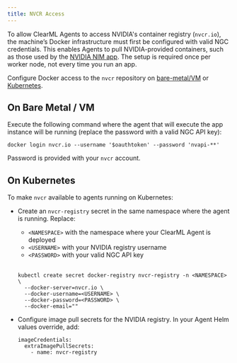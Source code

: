 ```yaml
---
title: NVCR Access
---
```


To allow ClearML Agents to access NVIDIA's container registry (`nvcr.io`), the machine’s Docker infrastructure must first be configured with valid NGC credentials.
This enables Agents to pull NVIDIA-provided containers, such as those used by the [NVIDIA NIM app](../webapp/applications/apps_nvidia_nim.md). The setup is 
required once per worker node, not every time you run an app.

Configure Docker access to the `nvcr` repository on [bare-metal/VM](#on-bare-metal--vm) or [Kubernetes](#on-kubernetes). 

## On Bare Metal / VM
   
Execute the following command where the agent that will execute the app instance will be running (replace the password with a valid NGC API key):

```
docker login nvcr.io --username '$oauthtoken' --password 'nvapi-**'
```
Password is provided with your `nvcr` account.

## On Kubernetes
  
To make `nvcr` available to agents running on Kubernetes:
* Create an `nvcr-registry` secret in the same namespace where the agent is running. Replace:
  * `<NAMESPACE>` with the namespace where your ClearML Agent is deployed
  * `<USERNAME>` with your NVIDIA registry username
  * `<PASSWORD>` with your valid NGC API key <br/><br/>
    
  ```
  kubectl create secret docker-registry nvcr-registry -n <NAMESPACE> \
    --docker-server=nvcr.io \
    --docker-username=<USERNAME> \
    --docker-password=<PASSWORD> \
    --docker-email=""
  ```
   
* Configure image pull secrets for the NVIDIA registry.
  In your Agent Helm values override, add:

  ```
  imageCredentials:
    extraImagePullSecrets:
      - name: nvcr-registry
  ```
